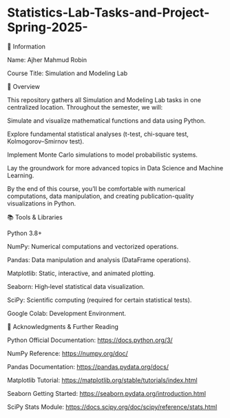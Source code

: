 # Statistics-Lab-Tasks-and-Project-Spring-2025-

📝 Information

Name: Ajher Mahmud Robin

Course Title: Simulation and Modeling Lab


📖 Overview

This repository gathers all Simulation and Modeling Lab tasks in one centralized location. Throughout the semester, we will:

Simulate and visualize mathematical functions and data using Python.

Explore fundamental statistical analyses (t-test, chi-square test, Kolmogorov–Smirnov test).

Implement Monte Carlo simulations to model probabilistic systems.

Lay the groundwork for more advanced topics in Data Science and Machine Learning.

By the end of this course, you’ll be comfortable with numerical computations, data manipulation, and creating publication-quality visualizations in Python.


📚 Tools & Libraries

Python 3.8+

NumPy: Numerical computations and vectorized operations.

Pandas: Data manipulation and analysis (DataFrame operations).

Matplotlib: Static, interactive, and animated plotting.

Seaborn: High‐level statistical data visualization.

SciPy: Scientific computing (required for certain statistical tests).

Google Colab: Development Environment.


📝 Acknowledgments & Further Reading

Python Official Documentation: https://docs.python.org/3/

NumPy Reference: https://numpy.org/doc/

Pandas Documentation: https://pandas.pydata.org/docs/

Matplotlib Tutorial: https://matplotlib.org/stable/tutorials/index.html

Seaborn Getting Started: https://seaborn.pydata.org/introduction.html

SciPy Stats Module: https://docs.scipy.org/doc/scipy/reference/stats.html

